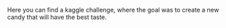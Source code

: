 Here you can find a kaggle challenge, where the goal was to create a new candy that will have the best taste.
